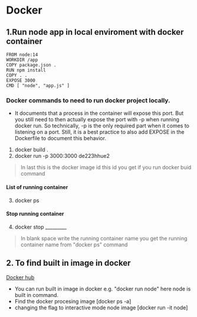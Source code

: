 # Docker

## 1.Run node app in local enviroment with docker container

``` docker
FROM node:14
WORKDIR /app
COPY package.json .
RUN npm install
COPY . .
EXPOSE 3000
CMD [ "node", "app.js" ]
```

### Docker commands to need to run docker project locally.

* It documents that a process in the container will expose this port. But you still need to then actually expose the port with -p when running docker run. So technically, -p is the only required part when it comes to listening on a port. Still, it is a best practice to also add EXPOSE in the Dockerfile to document this behavior.

1. docker build .
2. docker run -p 3000:3000 de223hhue2
> In last this is the docker image id this id you get if you run docker buid command

#### List of running container
3. docker ps 

#### Stop running container

4. docker stop _________ 
 > In blank space write the running container name you get the running container name from "docker ps" command

## 2. To find built in image in docker 

  [Docker hub](https://hub.docker.com)

  * You can run built in image in docker e.g. "docker run node" here node is built in command.
  * Find the docker procesing image [docker ps -a]
  * changing the flag to interactive mode node image [docker run -it node] 
     

     

